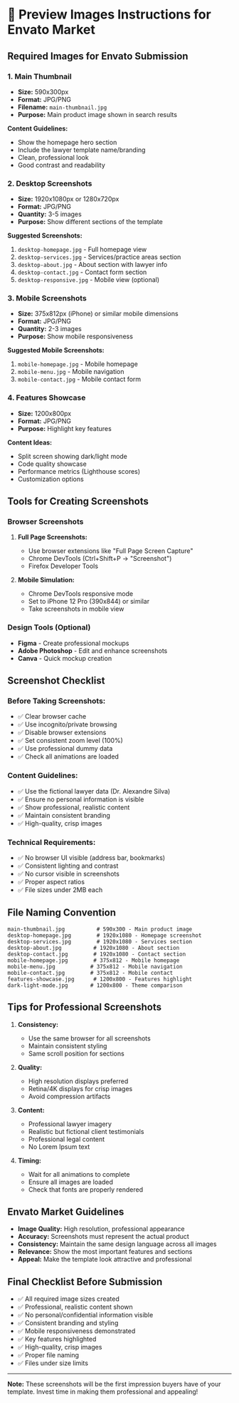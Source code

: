 # 📸 Preview Images Instructions for Envato Market

## Required Images for Envato Submission

### 1. Main Thumbnail

- **Size:** 590x300px
- **Format:** JPG/PNG
- **Filename:** `main-thumbnail.jpg`
- **Purpose:** Main product image shown in search results

**Content Guidelines:**

- Show the homepage hero section
- Include the lawyer template name/branding
- Clean, professional look
- Good contrast and readability

### 2. Desktop Screenshots

- **Size:** 1920x1080px or 1280x720px
- **Format:** JPG/PNG
- **Quantity:** 3-5 images
- **Purpose:** Show different sections of the template

**Suggested Screenshots:**

1. `desktop-homepage.jpg` - Full homepage view
2. `desktop-services.jpg` - Services/practice areas section
3. `desktop-about.jpg` - About section with lawyer info
4. `desktop-contact.jpg` - Contact form section
5. `desktop-responsive.jpg` - Mobile view (optional)

### 3. Mobile Screenshots

- **Size:** 375x812px (iPhone) or similar mobile dimensions
- **Format:** JPG/PNG
- **Quantity:** 2-3 images
- **Purpose:** Show mobile responsiveness

**Suggested Mobile Screenshots:**

1. `mobile-homepage.jpg` - Mobile homepage
2. `mobile-menu.jpg` - Mobile navigation
3. `mobile-contact.jpg` - Mobile contact form

### 4. Features Showcase

- **Size:** 1200x800px
- **Format:** JPG/PNG
- **Purpose:** Highlight key features

**Content Ideas:**

- Split screen showing dark/light mode
- Code quality showcase
- Performance metrics (Lighthouse scores)
- Customization options

## Tools for Creating Screenshots

### Browser Screenshots

1. **Full Page Screenshots:**

   - Use browser extensions like "Full Page Screen Capture"
   - Chrome DevTools (Ctrl+Shift+P → "Screenshot")
   - Firefox Developer Tools

2. **Mobile Simulation:**
   - Chrome DevTools responsive mode
   - Set to iPhone 12 Pro (390x844) or similar
   - Take screenshots in mobile view

### Design Tools (Optional)

- **Figma** - Create professional mockups
- **Adobe Photoshop** - Edit and enhance screenshots
- **Canva** - Quick mockup creation

## Screenshot Checklist

### Before Taking Screenshots:

- ✅ Clear browser cache
- ✅ Use incognito/private browsing
- ✅ Disable browser extensions
- ✅ Set consistent zoom level (100%)
- ✅ Use professional dummy data
- ✅ Check all animations are loaded

### Content Guidelines:

- ✅ Use the fictional lawyer data (Dr. Alexandre Silva)
- ✅ Ensure no personal information is visible
- ✅ Show professional, realistic content
- ✅ Maintain consistent branding
- ✅ High-quality, crisp images

### Technical Requirements:

- ✅ No browser UI visible (address bar, bookmarks)
- ✅ Consistent lighting and contrast
- ✅ No cursor visible in screenshots
- ✅ Proper aspect ratios
- ✅ File sizes under 2MB each

## File Naming Convention

```
main-thumbnail.jpg          # 590x300 - Main product image
desktop-homepage.jpg        # 1920x1080 - Homepage screenshot
desktop-services.jpg        # 1920x1080 - Services section
desktop-about.jpg          # 1920x1080 - About section
desktop-contact.jpg        # 1920x1080 - Contact section
mobile-homepage.jpg        # 375x812 - Mobile homepage
mobile-menu.jpg           # 375x812 - Mobile navigation
mobile-contact.jpg        # 375x812 - Mobile contact
features-showcase.jpg      # 1200x800 - Features highlight
dark-light-mode.jpg       # 1200x800 - Theme comparison
```

## Tips for Professional Screenshots

1. **Consistency:**

   - Use the same browser for all screenshots
   - Maintain consistent styling
   - Same scroll position for sections

2. **Quality:**

   - High resolution displays preferred
   - Retina/4K displays for crisp images
   - Avoid compression artifacts

3. **Content:**

   - Professional lawyer imagery
   - Realistic but fictional client testimonials
   - Professional legal content
   - No Lorem Ipsum text

4. **Timing:**
   - Wait for all animations to complete
   - Ensure all images are loaded
   - Check that fonts are properly rendered

## Envato Market Guidelines

- **Image Quality:** High resolution, professional appearance
- **Accuracy:** Screenshots must represent the actual product
- **Consistency:** Maintain the same design language across all images
- **Relevance:** Show the most important features and sections
- **Appeal:** Make the template look attractive and professional

## Final Checklist Before Submission

- ✅ All required image sizes created
- ✅ Professional, realistic content shown
- ✅ No personal/confidential information visible
- ✅ Consistent branding and styling
- ✅ Mobile responsiveness demonstrated
- ✅ Key features highlighted
- ✅ High-quality, crisp images
- ✅ Proper file naming
- ✅ Files under size limits

---

**Note:** These screenshots will be the first impression buyers have of your template. Invest time in making them professional and appealing!
